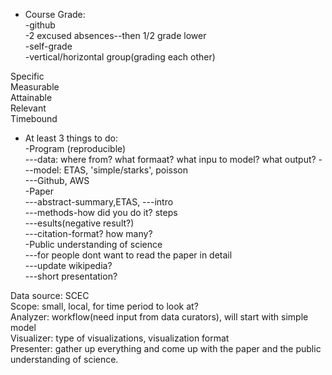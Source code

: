 * Course Grade:  
-github  
-2 excused absences--then 1/2 grade lower  
-self-grade  
-vertical/horizontal group(grading each other)  

Specific  
Measurable  
Attainable  
Relevant  
Timebound  

* At least 3 things to do:  
-Program (reproducible)  
---data: where from? what formaat? what inpu to model? what output?
---model: ETAS, 'simple/starks', poisson  
---Github, AWS  
-Paper  
---abstract-summary,ETAS,
---intro  
---methods-how did you do it? steps  
---esults(negative result?)  
---citation-format? how many?  
-Public understanding of science  
---for people dont want to read the paper in detail  
---update wikipedia?  
---short presentation?  

Data source: SCEC  
Scope: small, local, for time period to look at?  
Analyzer: workflow(need input from data curators), will start with simple model  
Visualizer: type of visualizations, visualization format  
Presenter: gather up everything and come up with the paper and the public understanding of science.  

